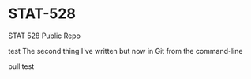 # STAT-528

STAT 528 Public Repo

test
The second thing I've written but now in Git from the command-line


pull test
